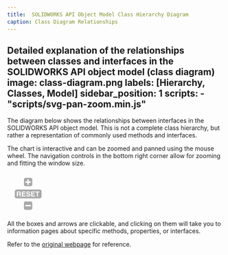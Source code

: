 ```yaml
---
title:  SOLIDWORKS API Object Model Class Hierarchy Diagram
caption: Class Diagram Relationships
---
```

 Detailed explanation of the relationships between classes and interfaces in the SOLIDWORKS API object model (class diagram)
image: class-diagram.png
labels: [Hierarchy, Classes, Model]
sidebar_position: 1
scripts:
    - "scripts/svg-pan-zoom.min.js"
---
The diagram below shows the relationships between interfaces in the SOLIDWORKS API object model. This is not a complete class hierarchy, but rather a representation of commonly used methods and interfaces.

The chart is interactive and can be zoomed and panned using the mouse wheel. The navigation controls in the bottom right corner allow for zooming and fitting the window size.

![Control Box](control-box.png)

All the boxes and arrows are clickable, and clicking on them will take you to information pages about specific methods, properties, or interfaces.

Refer to the [original webpage](https://www.codestack.net/solidworks-api/getting-started/api-object-model/class-diagram/) for reference.